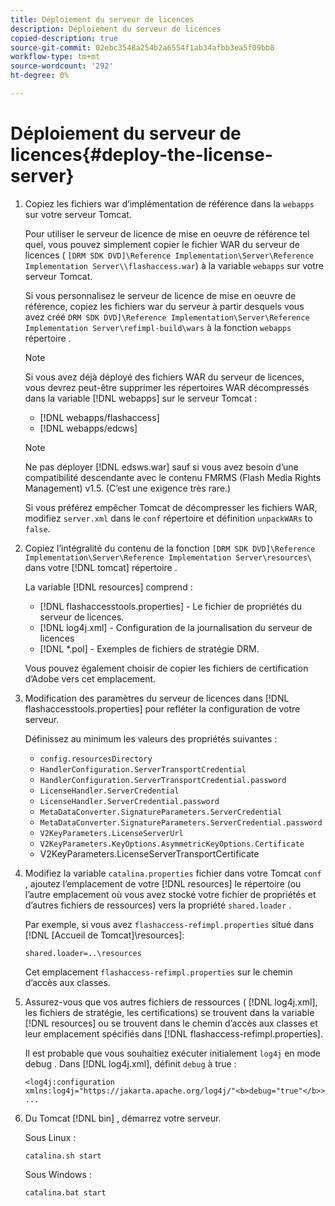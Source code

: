 ```yaml
---
title: Déploiement du serveur de licences
description: Déploiement du serveur de licences
copied-description: true
source-git-commit: 02ebc3548a254b2a6554f1ab34afbb3ea5f09bb8
workflow-type: tm+mt
source-wordcount: '292'
ht-degree: 0%

---
```


# Déploiement du serveur de licences{#deploy-the-license-server}

1. Copiez les fichiers war d’implémentation de référence dans la `webapps` sur votre serveur Tomcat.

   Pour utiliser le serveur de licence de mise en oeuvre de référence tel quel, vous pouvez simplement copier le fichier WAR du serveur de licences ( `[DRM SDK DVD]\Reference Implementation\Server\Reference Implementation Server\\flashaccess.war`) à la variable `webapps` sur votre serveur Tomcat.

   Si vous personnalisez le serveur de licence de mise en oeuvre de référence, copiez les fichiers war du serveur à partir desquels vous avez créé `DRM SDK DVD]\Reference Implementation\Server\Reference Implementation Server\refimpl-build\wars` à la fonction `webapps` répertoire .

   >[!NOTE]
   >
   >Si vous avez déjà déployé des fichiers WAR du serveur de licences, vous devrez peut-être supprimer les répertoires WAR décompressés dans la variable [!DNL webapps] sur le serveur Tomcat :
   >
   >* [!DNL webapps/flashaccess]
   >* [!DNL webapps/edcws]

   >[!NOTE]
   >
   >Ne pas déployer [!DNL edsws.war] sauf si vous avez besoin d’une compatibilité descendante avec le contenu FMRMS (Flash Media Rights Management) v1.5. (C’est une exigence très rare.)
   >
   >Si vous préférez empêcher Tomcat de décompresser les fichiers WAR, modifiez `server.xml` dans le `conf` répertoire et définition `unpackWARs` to `false`.

1. Copiez l’intégralité du contenu de la fonction `[DRM SDK DVD]\Reference Implementation\Server\Reference Implementation Server\resources\` dans votre [!DNL tomcat] répertoire .

   La variable [!DNL resources] comprend :

   * [!DNL flashaccesstools.properties] - Le fichier de propriétés du serveur de licences.
   * [!DNL log4j.xml] - Configuration de la journalisation du serveur de licences
   * [!DNL *.pol] - Exemples de fichiers de stratégie DRM.

   Vous pouvez également choisir de copier les fichiers de certification d’Adobe vers cet emplacement.

1. Modification des paramètres du serveur de licences dans [!DNL flashaccesstools.properties] pour refléter la configuration de votre serveur.

   Définissez au minimum les valeurs des propriétés suivantes :

   * `config.resourcesDirectory`
   * `HandlerConfiguration.ServerTransportCredential`
   * `HandlerConfiguration.ServerTransportCredential.password`
   * `LicenseHandler.ServerCredential`
   * `LicenseHandler.ServerCredential.password`
   * `MetaDataConverter.SignatureParameters.ServerCredential`
   * `MetaDataConverter.SignatureParameters.ServerCredential.password`
   * `V2KeyParameters.LicenseServerUrl`
   * `V2KeyParameters.KeyOptions.AsymmetricKeyOptions.Certificate`
   * V2KeyParameters.LicenseServerTransportCertificate

1. Modifiez la variable `catalina.properties` fichier dans votre Tomcat `conf` , ajoutez l’emplacement de votre [!DNL resources] le répertoire (ou l’autre emplacement où vous avez stocké votre fichier de propriétés et d’autres fichiers de ressources) vers la propriété `shared.loader` .

   Par exemple, si vous avez `flashaccess-refimpl.properties` situé dans [!DNL [Accueil de Tomcat]\resources\]:

   ```
   shared.loader=..\resources
   ```

   Cet emplacement `flashaccess-refimpl.properties` sur le chemin d’accès aux classes.
1. Assurez-vous que vos autres fichiers de ressources ( [!DNL log4j.xml], les fichiers de stratégie, les certifications) se trouvent dans la variable [!DNL resources] ou se trouvent dans le chemin d’accès aux classes et leur emplacement spécifiés dans [!DNL flashaccess-refimpl.properties].

   Il est probable que vous souhaitiez exécuter initialement `log4j` en mode debug . Dans [!DNL log4j.xml], définit `debug` à true :

   ```
   <log4j:configuration xmlns:log4j="https://jakarta.apache.org/log4j/"<b>debug="true"</b>>
   ...
   ```

1. Du Tomcat [!DNL bin] , démarrez votre serveur.

   Sous Linux :

   ```
   catalina.sh start
   ```

   Sous Windows :

   ```
   catalina.bat start
   ```
